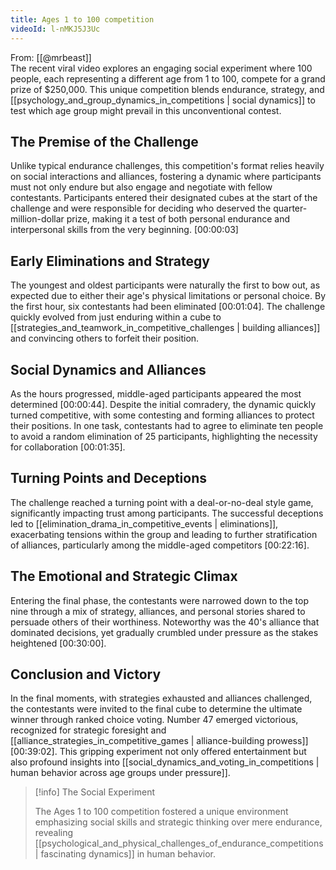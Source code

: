 ```yaml
---
title: Ages 1 to 100 competition
videoId: l-nMKJ5J3Uc
---
```


From: [[@mrbeast]] <br/> 
The recent viral video explores an engaging social experiment where 100 people, each representing a different age from 1 to 100, compete for a grand prize of $250,000. This unique competition blends endurance, strategy, and [[psychology_and_group_dynamics_in_competitions | social dynamics]] to test which age group might prevail in this unconventional contest.

## The Premise of the Challenge

Unlike typical endurance challenges, this competition's format relies heavily on social interactions and alliances, fostering a dynamic where participants must not only endure but also engage and negotiate with fellow contestants. Participants entered their designated cubes at the start of the challenge and were responsible for deciding who deserved the quarter-million-dollar prize, making it a test of both personal endurance and interpersonal skills from the very beginning. <a class="yt-timestamp" data-t="00:00:03">[00:00:03]</a>

## Early Eliminations and Strategy

The youngest and oldest participants were naturally the first to bow out, as expected due to either their age's physical limitations or personal choice. By the first hour, six contestants had been eliminated <a class="yt-timestamp" data-t="00:01:04">[00:01:04]</a>. The challenge quickly evolved from just enduring within a cube to [[strategies_and_teamwork_in_competitive_challenges | building alliances]] and convincing others to forfeit their position.

## Social Dynamics and Alliances

As the hours progressed, middle-aged participants appeared the most determined <a class="yt-timestamp" data-t="00:00:44">[00:00:44]</a>. Despite the initial comradery, the dynamic quickly turned competitive, with some contesting and forming alliances to protect their positions. In one task, contestants had to agree to eliminate ten people to avoid a random elimination of 25 participants, highlighting the necessity for collaboration <a class="yt-timestamp" data-t="00:01:35">[00:01:35]</a>.

## Turning Points and Deceptions

The challenge reached a turning point with a deal-or-no-deal style game, significantly impacting trust among participants. The successful deceptions led to [[elimination_drama_in_competitive_events | eliminations]], exacerbating tensions within the group and leading to further stratification of alliances, particularly among the middle-aged competitors <a class="yt-timestamp" data-t="00:22:16">[00:22:16]</a>.

## The Emotional and Strategic Climax

Entering the final phase, the contestants were narrowed down to the top nine through a mix of strategy, alliances, and personal stories shared to persuade others of their worthiness. Noteworthy was the 40's alliance that dominated decisions, yet gradually crumbled under pressure as the stakes heightened <a class="yt-timestamp" data-t="00:30:00">[00:30:00]</a>.

## Conclusion and Victory

In the final moments, with strategies exhausted and alliances challenged, the contestants were invited to the final cube to determine the ultimate winner through ranked choice voting. Number 47 emerged victorious, recognized for strategic foresight and [[alliance_strategies_in_competitive_games | alliance-building prowess]] <a class="yt-timestamp" data-t="00:39:02">[00:39:02]</a>. This gripping experiment not only offered entertainment but also profound insights into [[social_dynamics_and_voting_in_competitions | human behavior across age groups under pressure]].

> [!info] The Social Experiment
> 
> The Ages 1 to 100 competition fostered a unique environment emphasizing social skills and strategic thinking over mere endurance, revealing [[psychological_and_physical_challenges_of_endurance_competitions | fascinating dynamics]] in human behavior.